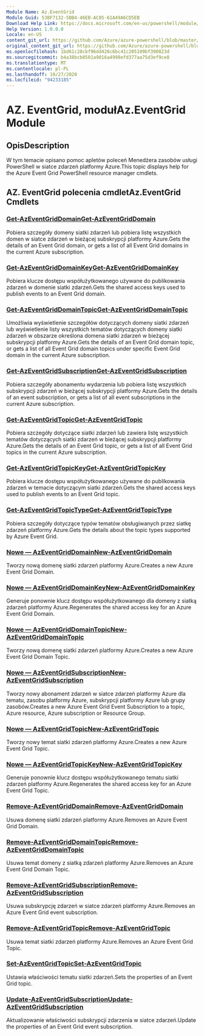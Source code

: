 ```yaml
---
Module Name: Az.EventGrid
Module Guid: 53BF7132-5BB4-46EB-AC05-61A49A6CD5EB
Download Help Link: https://docs.microsoft.com/en-us/powershell/module/az.eventgrid
Help Version: 1.0.0.0
Locale: en-US
content_git_url: https://github.com/Azure/azure-powershell/blob/master/src/EventGrid/EventGrid/help/Az.EventGrid.md
original_content_git_url: https://github.com/Azure/azure-powershell/blob/master/src/EventGrid/EventGrid/help/Az.EventGrid.md
ms.openlocfilehash: 1bd61c28cbf96dd426c6bc41c205109bf390823d
ms.sourcegitcommit: b4a38bcb0501a9016a4998efd377aa75d3ef9ce8
ms.translationtype: MT
ms.contentlocale: pl-PL
ms.lasthandoff: 10/27/2020
ms.locfileid: "94233185"
---
```

# <span data-ttu-id="a6b93-101">AZ. EventGrid, moduł</span><span class="sxs-lookup"><span data-stu-id="a6b93-101">Az.EventGrid Module</span></span>
## <span data-ttu-id="a6b93-102">Opis</span><span class="sxs-lookup"><span data-stu-id="a6b93-102">Description</span></span>
<span data-ttu-id="a6b93-103">W tym temacie opisano pomoc apletów poleceń Menedżera zasobów usługi PowerShell w siatce zdarzeń platformy Azure.</span><span class="sxs-lookup"><span data-stu-id="a6b93-103">This topic displays help for the Azure Event Grid PowerShell resource manager cmdlets.</span></span>

## <span data-ttu-id="a6b93-104">AZ. EventGrid polecenia cmdlet</span><span class="sxs-lookup"><span data-stu-id="a6b93-104">Az.EventGrid Cmdlets</span></span>
### [<span data-ttu-id="a6b93-105">Get-AzEventGridDomain</span><span class="sxs-lookup"><span data-stu-id="a6b93-105">Get-AzEventGridDomain</span></span>](Get-AzEventGridDomain.md)
<span data-ttu-id="a6b93-106">Pobiera szczegóły domeny siatki zdarzeń lub pobiera listę wszystkich domen w siatce zdarzeń w bieżącej subskrypcji platformy Azure.</span><span class="sxs-lookup"><span data-stu-id="a6b93-106">Gets the details of an Event Grid domain, or gets a list of all Event Grid domains in the current Azure subscription.</span></span>

### [<span data-ttu-id="a6b93-107">Get-AzEventGridDomainKey</span><span class="sxs-lookup"><span data-stu-id="a6b93-107">Get-AzEventGridDomainKey</span></span>](Get-AzEventGridDomainKey.md)
<span data-ttu-id="a6b93-108">Pobiera klucze dostępu współużytkowanego używane do publikowania zdarzeń w domenie siatki zdarzeń.</span><span class="sxs-lookup"><span data-stu-id="a6b93-108">Gets the shared access keys used to publish events to an Event Grid domain.</span></span>

### [<span data-ttu-id="a6b93-109">Get-AzEventGridDomainTopic</span><span class="sxs-lookup"><span data-stu-id="a6b93-109">Get-AzEventGridDomainTopic</span></span>](Get-AzEventGridDomainTopic.md)
<span data-ttu-id="a6b93-110">Umożliwia wyświetlenie szczegółów dotyczących domeny siatki zdarzeń lub wyświetlenie listy wszystkich tematów dotyczących domeny siatki zdarzeń w obszarze określona domena siatki zdarzeń w bieżącej subskrypcji platformy Azure.</span><span class="sxs-lookup"><span data-stu-id="a6b93-110">Gets the details of an Event Grid domain topic, or gets a list of all Event Grid domain topics under specific Event Grid domain in the current Azure subscription.</span></span>

### [<span data-ttu-id="a6b93-111">Get-AzEventGridSubscription</span><span class="sxs-lookup"><span data-stu-id="a6b93-111">Get-AzEventGridSubscription</span></span>](Get-AzEventGridSubscription.md)
<span data-ttu-id="a6b93-112">Pobiera szczegóły abonamentu wydarzenia lub pobiera listę wszystkich subskrypcji zdarzeń w bieżącej subskrypcji platformy Azure.</span><span class="sxs-lookup"><span data-stu-id="a6b93-112">Gets the details of an event subscription, or gets a list of all event subscriptions in the current Azure subscription.</span></span>

### [<span data-ttu-id="a6b93-113">Get-AzEventGridTopic</span><span class="sxs-lookup"><span data-stu-id="a6b93-113">Get-AzEventGridTopic</span></span>](Get-AzEventGridTopic.md)
<span data-ttu-id="a6b93-114">Pobiera szczegóły dotyczące siatki zdarzeń lub zawiera listę wszystkich tematów dotyczących siatki zdarzeń w bieżącej subskrypcji platformy Azure.</span><span class="sxs-lookup"><span data-stu-id="a6b93-114">Gets the details of an Event Grid topic, or gets a list of all Event Grid topics in the current Azure subscription.</span></span>

### [<span data-ttu-id="a6b93-115">Get-AzEventGridTopicKey</span><span class="sxs-lookup"><span data-stu-id="a6b93-115">Get-AzEventGridTopicKey</span></span>](Get-AzEventGridTopicKey.md)
<span data-ttu-id="a6b93-116">Pobiera klucze dostępu współużytkowanego używane do publikowania zdarzeń w temacie dotyczącym siatki zdarzeń.</span><span class="sxs-lookup"><span data-stu-id="a6b93-116">Gets the shared access keys used to publish events to an Event Grid topic.</span></span>

### [<span data-ttu-id="a6b93-117">Get-AzEventGridTopicType</span><span class="sxs-lookup"><span data-stu-id="a6b93-117">Get-AzEventGridTopicType</span></span>](Get-AzEventGridTopicType.md)
<span data-ttu-id="a6b93-118">Pobiera szczegóły dotyczące typów tematów obsługiwanych przez siatkę zdarzeń platformy Azure.</span><span class="sxs-lookup"><span data-stu-id="a6b93-118">Gets the details about the topic types supported by Azure Event Grid.</span></span>

### [<span data-ttu-id="a6b93-119">Nowe — AzEventGridDomain</span><span class="sxs-lookup"><span data-stu-id="a6b93-119">New-AzEventGridDomain</span></span>](New-AzEventGridDomain.md)
<span data-ttu-id="a6b93-120">Tworzy nową domenę siatki zdarzeń platformy Azure.</span><span class="sxs-lookup"><span data-stu-id="a6b93-120">Creates a new Azure Event Grid Domain.</span></span>

### [<span data-ttu-id="a6b93-121">Nowe — AzEventGridDomainKey</span><span class="sxs-lookup"><span data-stu-id="a6b93-121">New-AzEventGridDomainKey</span></span>](New-AzEventGridDomainKey.md)
<span data-ttu-id="a6b93-122">Generuje ponownie klucz dostępu współużytkowanego dla domeny z siatką zdarzeń platformy Azure.</span><span class="sxs-lookup"><span data-stu-id="a6b93-122">Regenerates the shared access key for an Azure Event Grid Domain.</span></span>

### [<span data-ttu-id="a6b93-123">Nowe — AzEventGridDomainTopic</span><span class="sxs-lookup"><span data-stu-id="a6b93-123">New-AzEventGridDomainTopic</span></span>](New-AzEventGridDomainTopic.md)
<span data-ttu-id="a6b93-124">Tworzy nową domenę siatki zdarzeń platformy Azure.</span><span class="sxs-lookup"><span data-stu-id="a6b93-124">Creates a new Azure Event Grid Domain Topic.</span></span>

### [<span data-ttu-id="a6b93-125">Nowe — AzEventGridSubscription</span><span class="sxs-lookup"><span data-stu-id="a6b93-125">New-AzEventGridSubscription</span></span>](New-AzEventGridSubscription.md)
<span data-ttu-id="a6b93-126">Tworzy nowy abonament zdarzeń w siatce zdarzeń platformy Azure dla tematu, zasobu platformy Azure, subskrypcji platformy Azure lub grupy zasobów.</span><span class="sxs-lookup"><span data-stu-id="a6b93-126">Creates a new Azure Event Grid Event Subscription to a topic, Azure resource, Azure subscription or Resource Group.</span></span>

### [<span data-ttu-id="a6b93-127">Nowe — AzEventGridTopic</span><span class="sxs-lookup"><span data-stu-id="a6b93-127">New-AzEventGridTopic</span></span>](New-AzEventGridTopic.md)
<span data-ttu-id="a6b93-128">Tworzy nowy temat siatki zdarzeń platformy Azure.</span><span class="sxs-lookup"><span data-stu-id="a6b93-128">Creates a new Azure Event Grid Topic.</span></span>

### [<span data-ttu-id="a6b93-129">Nowe — AzEventGridTopicKey</span><span class="sxs-lookup"><span data-stu-id="a6b93-129">New-AzEventGridTopicKey</span></span>](New-AzEventGridTopicKey.md)
<span data-ttu-id="a6b93-130">Generuje ponownie klucz dostępu współużytkowanego tematu siatki zdarzeń platformy Azure.</span><span class="sxs-lookup"><span data-stu-id="a6b93-130">Regenerates the shared access key for an Azure Event Grid Topic.</span></span>

### [<span data-ttu-id="a6b93-131">Remove-AzEventGridDomain</span><span class="sxs-lookup"><span data-stu-id="a6b93-131">Remove-AzEventGridDomain</span></span>](Remove-AzEventGridDomain.md)
<span data-ttu-id="a6b93-132">Usuwa domenę siatki zdarzeń platformy Azure.</span><span class="sxs-lookup"><span data-stu-id="a6b93-132">Removes an Azure Event Grid Domain.</span></span>

### [<span data-ttu-id="a6b93-133">Remove-AzEventGridDomainTopic</span><span class="sxs-lookup"><span data-stu-id="a6b93-133">Remove-AzEventGridDomainTopic</span></span>](Remove-AzEventGridDomainTopic.md)
<span data-ttu-id="a6b93-134">Usuwa temat domeny z siatką zdarzeń platformy Azure.</span><span class="sxs-lookup"><span data-stu-id="a6b93-134">Removes an Azure Event Grid Domain Topic.</span></span>

### [<span data-ttu-id="a6b93-135">Remove-AzEventGridSubscription</span><span class="sxs-lookup"><span data-stu-id="a6b93-135">Remove-AzEventGridSubscription</span></span>](Remove-AzEventGridSubscription.md)
<span data-ttu-id="a6b93-136">Usuwa subskrypcję zdarzeń w siatce zdarzeń platformy Azure.</span><span class="sxs-lookup"><span data-stu-id="a6b93-136">Removes an Azure Event Grid event subscription.</span></span>

### [<span data-ttu-id="a6b93-137">Remove-AzEventGridTopic</span><span class="sxs-lookup"><span data-stu-id="a6b93-137">Remove-AzEventGridTopic</span></span>](Remove-AzEventGridTopic.md)
<span data-ttu-id="a6b93-138">Usuwa temat siatki zdarzeń platformy Azure.</span><span class="sxs-lookup"><span data-stu-id="a6b93-138">Removes an Azure Event Grid Topic.</span></span>

### [<span data-ttu-id="a6b93-139">Set-AzEventGridTopic</span><span class="sxs-lookup"><span data-stu-id="a6b93-139">Set-AzEventGridTopic</span></span>](Set-AzEventGridTopic.md)
<span data-ttu-id="a6b93-140">Ustawia właściwości tematu siatki zdarzeń.</span><span class="sxs-lookup"><span data-stu-id="a6b93-140">Sets the properties of an Event Grid topic.</span></span>

### [<span data-ttu-id="a6b93-141">Update-AzEventGridSubscription</span><span class="sxs-lookup"><span data-stu-id="a6b93-141">Update-AzEventGridSubscription</span></span>](Update-AzEventGridSubscription.md)
<span data-ttu-id="a6b93-142">Aktualizowanie właściwości subskrypcji zdarzenia w siatce zdarzeń.</span><span class="sxs-lookup"><span data-stu-id="a6b93-142">Update the properties of an Event Grid event subscription.</span></span>

